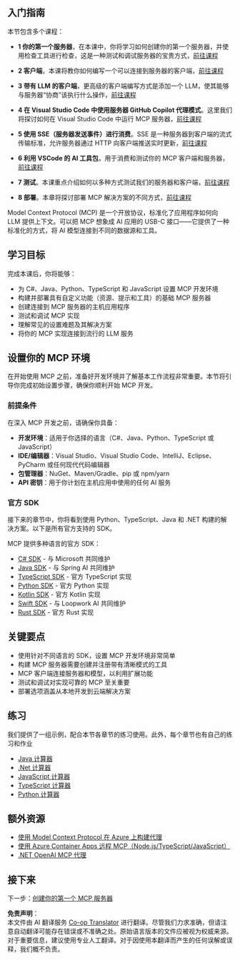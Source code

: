 <!--
CO_OP_TRANSLATOR_METADATA:
{
  "original_hash": "f77fa364511cb670d6262d119d56f562",
  "translation_date": "2025-06-11T09:01:25+00:00",
  "source_file": "03-GettingStarted/README.md",
  "language_code": "zh"
}
-->
## 入门指南  

本节包含多个课程：

- **1 你的第一个服务器**，在本课中，你将学习如何创建你的第一个服务器，并使用检查工具进行检查，这是一种测试和调试服务器的宝贵方式，[前往课程](/03-GettingStarted/01-first-server/README.md)

- **2 客户端**，本课将教你如何编写一个可以连接到服务器的客户端，[前往课程](/03-GettingStarted/02-client/README.md)

- **3 带有 LLM 的客户端**，更高级的客户端编写方式是添加一个 LLM，使其能够与服务器“协商”该执行什么操作，[前往课程](/03-GettingStarted/03-llm-client/README.md)

- **4 在 Visual Studio Code 中使用服务器 GitHub Copilot 代理模式**。这里我们将探讨如何在 Visual Studio Code 中运行 MCP 服务器，[前往课程](/03-GettingStarted/04-vscode/README.md)

- **5 使用 SSE（服务器发送事件）进行消费**。SSE 是一种服务器到客户端的流式传输标准，允许服务器通过 HTTP 向客户端推送实时更新，[前往课程](/03-GettingStarted/05-sse-server/README.md)

- **6 利用 VSCode 的 AI 工具包**，用于消费和测试你的 MCP 客户端和服务器，[前往课程](/03-GettingStarted/06-aitk/README.md)

- **7 测试**。本课重点介绍如何以多种方式测试我们的服务器和客户端，[前往课程](/03-GettingStarted/07-testing/README.md)

- **8 部署**。本章将探讨部署 MCP 解决方案的不同方式，[前往课程](/03-GettingStarted/08-deployment/README.md)


Model Context Protocol (MCP) 是一个开放协议，标准化了应用程序如何向 LLM 提供上下文。可以把 MCP 想象成 AI 应用的 USB-C 接口——它提供了一种标准化的方式，将 AI 模型连接到不同的数据源和工具。

## 学习目标

完成本课后，你将能够：

- 为 C#、Java、Python、TypeScript 和 JavaScript 设置 MCP 开发环境
- 构建并部署具有自定义功能（资源、提示和工具）的基础 MCP 服务器
- 创建连接到 MCP 服务器的主机应用程序
- 测试和调试 MCP 实现
- 理解常见的设置难题及其解决方案
- 将你的 MCP 实现连接到流行的 LLM 服务

## 设置你的 MCP 环境

在开始使用 MCP 之前，准备好开发环境并了解基本工作流程非常重要。本节将引导你完成初始设置步骤，确保你顺利开始 MCP 开发。

### 前提条件

在深入 MCP 开发之前，请确保你具备：

- **开发环境**：适用于你选择的语言（C#、Java、Python、TypeScript 或 JavaScript）
- **IDE/编辑器**：Visual Studio、Visual Studio Code、IntelliJ、Eclipse、PyCharm 或任何现代代码编辑器
- **包管理器**：NuGet、Maven/Gradle、pip 或 npm/yarn
- **API 密钥**：用于你计划在主机应用中使用的任何 AI 服务


### 官方 SDK

接下来的章节中，你将看到使用 Python、TypeScript、Java 和 .NET 构建的解决方案。以下是所有官方支持的 SDK。

MCP 提供多种语言的官方 SDK：
- [C# SDK](https://github.com/modelcontextprotocol/csharp-sdk) - 与 Microsoft 共同维护
- [Java SDK](https://github.com/modelcontextprotocol/java-sdk) - 与 Spring AI 共同维护
- [TypeScript SDK](https://github.com/modelcontextprotocol/typescript-sdk) - 官方 TypeScript 实现
- [Python SDK](https://github.com/modelcontextprotocol/python-sdk) - 官方 Python 实现
- [Kotlin SDK](https://github.com/modelcontextprotocol/kotlin-sdk) - 官方 Kotlin 实现
- [Swift SDK](https://github.com/modelcontextprotocol/swift-sdk) - 与 Loopwork AI 共同维护
- [Rust SDK](https://github.com/modelcontextprotocol/rust-sdk) - 官方 Rust 实现

## 关键要点

- 使用针对不同语言的 SDK，设置 MCP 开发环境非常简单
- 构建 MCP 服务器需要创建并注册带有清晰模式的工具
- MCP 客户端连接服务器和模型，以利用扩展功能
- 测试和调试对实现可靠的 MCP 至关重要
- 部署选项涵盖从本地开发到云端解决方案

## 练习

我们提供了一组示例，配合本节各章节的练习使用。此外，每个章节也有自己的练习和作业

- [Java 计算器](./samples/java/calculator/README.md)
- [.Net 计算器](../../../03-GettingStarted/samples/csharp)
- [JavaScript 计算器](./samples/javascript/README.md)
- [TypeScript 计算器](./samples/typescript/README.md)
- [Python 计算器](../../../03-GettingStarted/samples/python)

## 额外资源

- [使用 Model Context Protocol 在 Azure 上构建代理](https://learn.microsoft.com/azure/developer/ai/intro-agents-mcp)
- [使用 Azure Container Apps 远程 MCP（Node.js/TypeScript/JavaScript）](https://learn.microsoft.com/samples/azure-samples/mcp-container-ts/mcp-container-ts/)
- [.NET OpenAI MCP 代理](https://learn.microsoft.com/samples/azure-samples/openai-mcp-agent-dotnet/openai-mcp-agent-dotnet/)

## 接下来

下一步：[创建你的第一个 MCP 服务器](/03-GettingStarted/01-first-server/README.md)

**免责声明**：  
本文件由 AI 翻译服务 [Co-op Translator](https://github.com/Azure/co-op-translator) 进行翻译。尽管我们力求准确，但请注意自动翻译可能存在错误或不准确之处。原始语言版本的文件应被视为权威来源。对于重要信息，建议使用专业人工翻译。对于因使用本翻译而产生的任何误解或误释，我们概不负责。